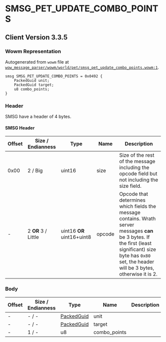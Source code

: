# SMSG_PET_UPDATE_COMBO_POINTS

## Client Version 3.3.5

### Wowm Representation

Autogenerated from `wowm` file at [`wow_message_parser/wowm/world/pet/smsg_pet_update_combo_points.wowm:1`](https://github.com/gtker/wow_messages/tree/main/wow_message_parser/wowm/world/pet/smsg_pet_update_combo_points.wowm#L1).
```rust,ignore
smsg SMSG_PET_UPDATE_COMBO_POINTS = 0x0492 {
    PackedGuid unit;
    PackedGuid target;
    u8 combo_points;
}
```
### Header

SMSG have a header of 4 bytes.

#### SMSG Header

| Offset | Size / Endianness | Type   | Name   | Description |
| ------ | ----------------- | ------ | ------ | ----------- |
| 0x00   | 2 / Big           | uint16 | size   | Size of the rest of the message including the opcode field but not including the size field.|
| -      | 2 **OR** 3 / Little| uint16 **OR** uint16+uint8 | opcode | Opcode that determines which fields the message contains. Wrath server messages **can** be 3 bytes. If the first (least significant) size byte has `0x80` set, the header will be 3 bytes, otherwise it is 2. |

### Body

| Offset | Size / Endianness | Type | Name | Description | Comment |
| ------ | ----------------- | ---- | ---- | ----------- | ------- |
| - | - / - | [PackedGuid](../types/packed-guid.md) | unit |  |  |
| - | - / - | [PackedGuid](../types/packed-guid.md) | target |  |  |
| - | 1 / - | u8 | combo_points |  |  |

